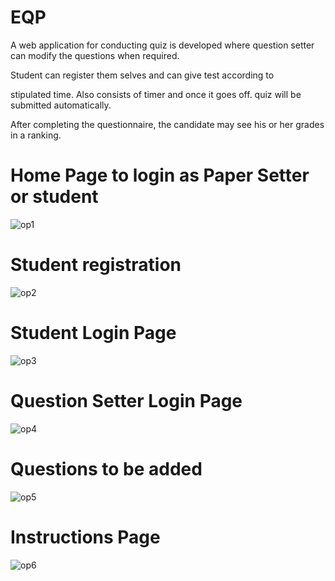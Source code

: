 # EQP
A web application for conducting quiz is developed where question setter can modify the questions when required.

Student can register them selves and can give test according to

stipulated time. Also consists of timer and once it goes off. quiz will be submitted automatically.

After completing the questionnaire, the candidate may see his or her grades in a ranking.

# Home Page to login as Paper Setter or student



![op1](https://user-images.githubusercontent.com/66712494/133869523-c04b290e-95e9-47a2-9480-d95fb206af3e.png)





# Student registration 



![op2](https://user-images.githubusercontent.com/66712494/133869527-82242e97-69ef-4da2-b735-9e9c7275b68a.png)





# Student Login Page



![op3](https://user-images.githubusercontent.com/66712494/133869530-085689e4-fadf-4de0-8a70-c3fc2a934f04.png)





# Question Setter Login Page



![op4](https://user-images.githubusercontent.com/66712494/133869531-958b561a-d3da-4618-b87d-e2e0c9c8d72c.png)




# Questions to be added



![op5](https://user-images.githubusercontent.com/66712494/133869537-2fe715a5-2785-4b63-b48a-c6af6311493c.png)



# Instructions Page


![op6](https://user-images.githubusercontent.com/66712494/133869538-4773f851-3caf-4aaa-9dc3-764616e88fb1.png)
